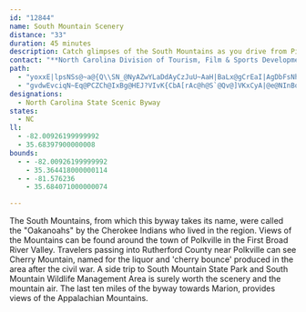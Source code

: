 ```yaml
---
id: "12844"
name: South Mountain Scenery
distance: "33"
duration: 45 minutes
description: Catch glimpses of the South Mountains as you drive from Piedmont to the mountains through farmland.
contact: "**North Carolina Division of Tourism, Film & Sports Development**  \n 919-733-4171  \n [Send E-mail](mailto:lminges@nccommerce.com )  \n\n"
path:
  - "yoxxE|lpsNSs@~a@{Q\\SN_@NyAZwYLaDdAyCzJuU~AaH|BaLx@gCrEaI|AgDbFsNh@mAbAmBz^_c@rDgDxFmEGeBZ{GNwBl@cC~@kBbIkI\\g@x@aBt@mC\\yBDqDs@aK?oAHkBHs@j@mBbEgIrL{ThAaBdCmCdKmHnAyA~HoL~A}AbBu@|D_@fGdAbCRhASv@s@zCeFlD{Gz@wB\\uAN_BTkHRwBz@cC|BoDl@}AP_ANiBAqAmAgMYiBBQ_@{GOsJTkCh@aBr@_AdDaDr@gAb@}APoBVqJDiDIgCUeBc@yA{FcNy@_CiAaEeAyF{@aHaEka@}Ew\\E_AHuA~@kFDaBKeAs@wAw@aAyJ{Js@gBO_AIeAHqBdA}JfAkHjDuN`DeL~@yBlBmDjBkCjBqBjPyMvDeB|HkBvBq@zB}@zCkB|DsDpQiSfDkCj[qRvGgBjAk@fCmBrAsAhCiBnTcHpCsAfFaDrCoAxIiBzC]nBDzKpB|AL`A?|B_@pJ_EnAMdGQhB[xAe@dCqAfV}M`EqBlCaBjAmA~A_C|D_Hv@oBd@sBZgE?_AHK\\eEXgA^_AfEsGd@uA~Oum@d@qArAsBtA_BvCyBz[iUjm@{c@xBsA~@]xB_@lBAlDn@rFdBvD~@rAJdBE`~@aG|B_@lBm@hCsA|BeBz@eA|BiDx@}Ah@yAlFoU`Ia_@rAeEdAgB^e@nAaAfAi@rA[pAKbSP`Di@rB{@xAaAhBcBxAaCdAsCb@eBbWupAx@sDfCsIxc@ydAnBsD|EuHbE_FzH}HbAqA|MmNfA{@xA_AlCq@|G_@|A[hCsAx@}@rBuDbIeSl@eDJkCYy][gG}@eHyD_XSmD?kA\\uCp@mCfAkB~AmB|d@_e@lGyGrAuBbB_Et@uCn@cFLiDC}CyBgXIgENkDlFuj@t@qGfAcFxCsI|@gDXyCD{A?eBSeF_Csa@y@gFyCoKc@cFCuBHyA^mCt@_CbByCr_@ud@tOgN`JyH|DuCfGmDrF}B|E{AlVuGzGeCxGyDrC{BxCqCzd@_i@xAiCx@wC|Hup@^mAx@aB|@mAv@s@dLqGtH{FnFaGlNsN~EiEdGgDdTmJhBqAlG{FlBwAtk@sXzPuKbB_AbGqBrLmAnCs@lAm@~A}ArAmCpAsAbAmBdGuJ~@aAbDqBjO_GvEgCtAuAvOuVxBkC|IoFvVsN|G}C~J_EVWjHaC`WkDrAUrC_AnEmChRoNbB_ArCiAjK["
  - "gvdwEvciqN~Eq@PCZCh@IxBg@HEJ?VIvK{CbA[rAc@h@S`@Qv@]VKxCyA|@e@NInBoAbBgAhN}IpIoFPMXSx@o@v@s@x@u@r@y@v@cArAoBTa@Re@lAwBpBaEzImQt@uAp@iAf@y@|@qAj@s@fAsA`@c@x@u@pDyC~@s@TQ`@_@\\Wb@YBCdAo@fAo@h@Q`AYz@S`XgEz@O`AWt@StCaAlSsGXIx@]~@c@nAo@\\UZYxPcQdEiEj@q@p@}@l@_AZi@^s@d@eAXy@Ty@TeALq@N}@tEaf@NgAT}AXeB`@mBZyAV{@d@_Bj@cBL[l@yAj@qAl@mAp@kAf@y@r@eA^i@f@m@x@aAjAmAz@{@x@s@nPkMvFiE\\]JKz@}@x@cA\\e@b@s@BE^s@h@mARc@Xw@Ty@R_ATeAL}@fC{RN}@ViAf@cCHa@fDgOx@wDVqAr@qEHg@tDc`@R_C@MJg@XoAFS\\s@Xk@[}A"
designations:
  - North Carolina State Scenic Byway
states:
  - NC
ll:
  - -82.00926199999992
  - 35.68397900000008
bounds:
  - - -82.00926199999992
    - 35.364418000000114
  - - -81.576236
    - 35.684071000000074

---
```


<p>The South Mountains, from which this byway takes its name, were
called the "Oakanoahs" by the Cherokee Indians who lived in the
region. Views of the Mountains can be found around the town of
Polkville in the First Broad River Valley. Travelers passing into
Rutherford County near Polkville can see Cherry Mountain, named for
the liquor and 'cherry bounce' produced in the area after the civil
war. A side trip to South Mountain State Park and South Mountain
Wildlife Management Area is surely worth the scenery and the
mountain air. The last ten miles of the byway towards Marion,
provides views of the Appalachian Mountains.</p>
